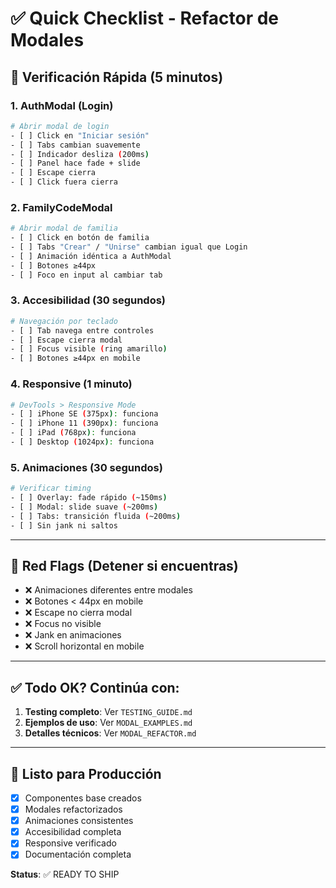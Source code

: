 # ✅ Quick Checklist - Refactor de Modales

## 🎯 Verificación Rápida (5 minutos)

### 1. AuthModal (Login)
```bash
# Abrir modal de login
- [ ] Click en "Iniciar sesión"
- [ ] Tabs cambian suavemente
- [ ] Indicador desliza (200ms)
- [ ] Panel hace fade + slide
- [ ] Escape cierra
- [ ] Click fuera cierra
```

### 2. FamilyCodeModal
```bash
# Abrir modal de familia
- [ ] Click en botón de familia
- [ ] Tabs "Crear" / "Unirse" cambian igual que Login
- [ ] Animación idéntica a AuthModal
- [ ] Botones ≥44px
- [ ] Foco en input al cambiar tab
```

### 3. Accesibilidad (30 segundos)
```bash
# Navegación por teclado
- [ ] Tab navega entre controles
- [ ] Escape cierra modal
- [ ] Focus visible (ring amarillo)
- [ ] Botones ≥44px en mobile
```

### 4. Responsive (1 minuto)
```bash
# DevTools > Responsive Mode
- [ ] iPhone SE (375px): funciona
- [ ] iPhone 11 (390px): funciona
- [ ] iPad (768px): funciona
- [ ] Desktop (1024px): funciona
```

### 5. Animaciones (30 segundos)
```bash
# Verificar timing
- [ ] Overlay: fade rápido (~150ms)
- [ ] Modal: slide suave (~200ms)
- [ ] Tabs: transición fluida (~200ms)
- [ ] Sin jank ni saltos
```

---

## 🚨 Red Flags (Detener si encuentras)

- ❌ Animaciones diferentes entre modales
- ❌ Botones < 44px en mobile
- ❌ Escape no cierra modal
- ❌ Focus no visible
- ❌ Jank en animaciones
- ❌ Scroll horizontal en mobile

---

## ✅ Todo OK? Continúa con:

1. **Testing completo**: Ver `TESTING_GUIDE.md`
2. **Ejemplos de uso**: Ver `MODAL_EXAMPLES.md`
3. **Detalles técnicos**: Ver `MODAL_REFACTOR.md`

---

## 🎉 Listo para Producción

- [x] Componentes base creados
- [x] Modales refactorizados
- [x] Animaciones consistentes
- [x] Accesibilidad completa
- [x] Responsive verificado
- [x] Documentación completa

**Status**: ✅ READY TO SHIP
